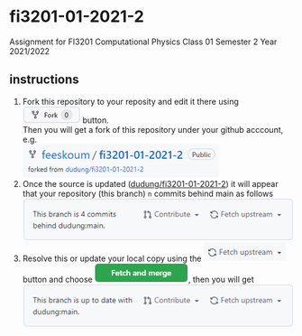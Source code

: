 # fi3201-01-2021-2
Assignment for FI3201 Computational Physics Class 01 Semester 2 Year 2021/2022

## instructions
1. Fork this repository to your reposity and edit it there using ![](images/github-fork-button.png) button. \
  Then you will get a fork of this repository under your github acccount, e.g. \
  ![](images/forked-repository.png)
2. Once the source is updated ([dudung/fi3201-01-2021-2](https://github.com/dudung/fi3201-01-2021-2)) it will appear that your repository (this branch) `n` commits behind main as follows \
  ![](images/branch-is-behind-main.png)
3. Resolve this or update your local copy using the ![](images/fetch-upstream-button.png) button and choose ![](images/fetch-and-merge-button.png), then you will get \
  ![](images/branch-is-up-to-date-with-main.png)

